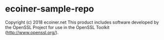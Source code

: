 # ecoiner-sample-repo
Copyright (c) 2018 ecoiner.net
This product includes software developed by the OpenSSL Project for use in
the OpenSSL Toolkit (http://www.openssl.org/). 
